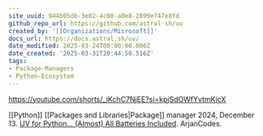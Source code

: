 ```yaml
---
site_uuid: 944b05db-3e02-4c00-a0e8-2899e747e8fd
github_repo_url: https://github.com/astral-sh/uv
created_by: '[[Organizations/Microsoft]]'
docs_url: https://docs.astral.sh/uv/
date_modified: 2025-03-24T00:00:00.000Z
date_created: '2025-03-31T20:44:50.516Z'
tags:
- Package-Managers
- Python-Ecosystem
---
```









https://youtube.com/shorts/_iKchC7NjEE?si=kpjSdOWfYvtmKicX

[[Python]] [[Packages and Libraries|Package]] manager
2024, December 13. [UV for Python… (Almost) All Batteries Included](http://localhost:5173/). ArjanCodes.
